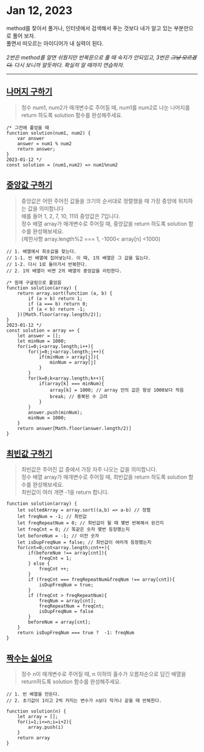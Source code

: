 # Jan 12, 2023 

method를 찾아서 풀거나, 인터넷에서 검색해서 푸는 것보다 내가 알고 있는 부분만으로 풀어 보자.<br>풀면서 떠오르는 아이디어가 내 실력이 된다.<br><br>
*2번은 method를 알면 쉬웠지만 반복문으로 풀 때 숙지가 안되있고, 3번은 ~~그냥 모르겠다.~~ 다시 보니까 알듯하다. 확실히 알 때까지 연습하자.*
    
* * *

## [나머지 구하기](https://school.programmers.co.kr/learn/courses/30/lessons/120810)
>정수 num1, num2가 매개변수로 주어질 때, num1를 num2로 나눈 나머지를 return 하도록 solution 함수를 완성해주세요.

    /* 그전에 풀었을 때
    function solution(num1, num2) {
        var answer
        answer = num1 % num2
        return answer;
    } 
    2023-01-12 */
    const solution = (num1,num2) => num1%num2

## [중앙값 구하기](https://school.programmers.co.kr/learn/courses/30/lessons/120811)
>중앙값은 어떤 주어진 값들을 크기의 순서대로 정렬했을 때 가장 중앙에 위치하는 값을 의미합니다<br>예를 들어 1, 2, 7, 10, 11의 중앙값은 7입니다.<br> 정수 배열 array가 매개변수로 주어질 때, 중앙값을 return 하도록 solution 함수를 완성해보세요.<br> (제한사항 array.length%2 === 1, -1000< array[n] <1000)

    // 1. 배열에서 최솟값을 찾는다.
    // 1-1. 빈 배열에 집어넣는다. 이 때, 1의 배열은 그 값을 잃는다.
    // 1-2. 다시 1로 돌아가서 반복한다.
    // 2. 1의 배열이 비면 2의 배열의 중앙값을 리턴한다.

    /* 원래 구글링으로 풀었음
    function solution(array) {
        return array.sort(function (a, b) {
            if (a > b) return 1;
            if (a === b) return 0;
            if (a < b) return -1;
        })[Math.floor(array.length/2)];
    } 
    2023-01-12 */
    const solution = array => {
        let answer = [];
        let minNum = 1000;
        for(i=0;i<array.length;i++){
            for(j=0;j<array.length;j++){
                if(minNum > array[j]){
                    minNum = array[j]
                }
            }
            for(k=0;k<array.length;k++){
                if(array[k] === minNum){
                    array[k] = 1000; // array 안의 값은 항상 1000보다 작음
                    break; // 중복된 수 고려
                }
            }
            answer.push(minNum);
            minNum = 1000;
        }
        return answer[Math.floor(answer.length/2)]
    }
## [최빈값 구하기](https://school.programmers.co.kr/learn/courses/30/lessons/120812)
>최빈값은 주어진 값 중에서 가장 자주 나오는 값을 의미합니다.<br>정수 배열 array가 매개변수로 주어질 때, 최빈값을 return 하도록 solution 함수를 완성해보세요.<br>최빈값이 여러 개면 -1을 return 합니다.

    function solution(array) {
        let soltedArray = array.sort((a,b) => a-b) // 정렬
        let freqNum = -1; // 최빈값
        let freqRepeatNum = 0; // 최빈값이 될 때 몇번 반복해서 된건지
        let freqCnt = 0; // 똑같은 숫자 몇번 등장했는지
        let beforeNum = -1; // 이전 숫자
        let isDupFreqNum = false; // 최빈값이 여러개 등장했는지
        for(cnt=0;cnt<array.length;cnt++){
            if(beforeNum !== array[cnt]){
                freqCnt = 1;
            } else {
                freqCnt ++;
            }
            if (freqCnt === freqRepeatNum&freqNum !== array[cnt]){
                isDupFreqNum = true;
            }
            if (freqCnt > freqRepeatNum){
                freqNum = array[cnt];
                freqRepeatNum = freqCnt;
                isDupFreqNum = false
            }
            beforeNum = array[cnt];
        }
        return isDupFreqNum === true ?  -1: freqNum
    }
## [짝수는 싫어요](https://school.programmers.co.kr/learn/courses/30/lessons/120813)
>정수 n이 매개변수로 주어질 때, n 이하의 홀수가 오름차순으로 담긴 배열을 return하도록 solution 함수를 완성해주세요.

    // 1. 빈 배열을 만든다.
    // 2. 초기값이 1이고 2씩 커지는 변수가 n보다 작거나 같을 때 반복한다.

    function solution(n) {
        let array = [];
        for(i=1;i<=n;i=i+2){
            array.push(i)
        }
        return array
    }
